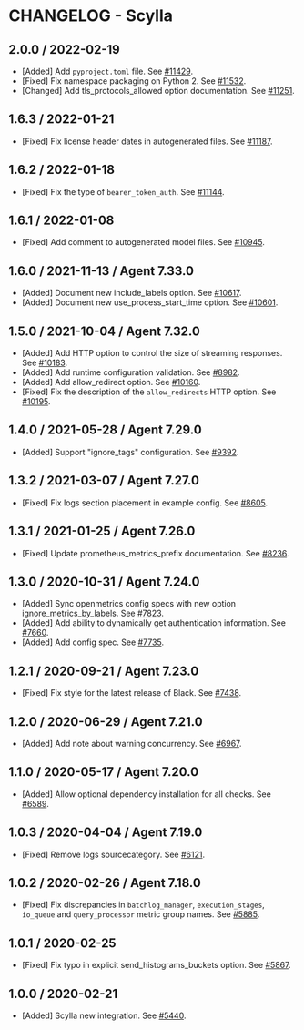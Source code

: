 # CHANGELOG - Scylla

## 2.0.0 / 2022-02-19

* [Added] Add `pyproject.toml` file. See [#11429](https://github.com/DataDog/integrations-core/pull/11429).
* [Fixed] Fix namespace packaging on Python 2. See [#11532](https://github.com/DataDog/integrations-core/pull/11532).
* [Changed] Add tls_protocols_allowed option documentation. See [#11251](https://github.com/DataDog/integrations-core/pull/11251).

## 1.6.3 / 2022-01-21

* [Fixed] Fix license header dates in autogenerated files. See [#11187](https://github.com/DataDog/integrations-core/pull/11187).

## 1.6.2 / 2022-01-18

* [Fixed] Fix the type of `bearer_token_auth`. See [#11144](https://github.com/DataDog/integrations-core/pull/11144).

## 1.6.1 / 2022-01-08

* [Fixed] Add comment to autogenerated model files. See [#10945](https://github.com/DataDog/integrations-core/pull/10945).

## 1.6.0 / 2021-11-13 / Agent 7.33.0

* [Added] Document new include_labels option. See [#10617](https://github.com/DataDog/integrations-core/pull/10617).
* [Added] Document new use_process_start_time option. See [#10601](https://github.com/DataDog/integrations-core/pull/10601).

## 1.5.0 / 2021-10-04 / Agent 7.32.0

* [Added] Add HTTP option to control the size of streaming responses. See [#10183](https://github.com/DataDog/integrations-core/pull/10183).
* [Added] Add runtime configuration validation. See [#8982](https://github.com/DataDog/integrations-core/pull/8982).
* [Added] Add allow_redirect option. See [#10160](https://github.com/DataDog/integrations-core/pull/10160).
* [Fixed] Fix the description of the `allow_redirects` HTTP option. See [#10195](https://github.com/DataDog/integrations-core/pull/10195).

## 1.4.0 / 2021-05-28 / Agent 7.29.0

* [Added] Support "ignore_tags" configuration. See [#9392](https://github.com/DataDog/integrations-core/pull/9392).

## 1.3.2 / 2021-03-07 / Agent 7.27.0

* [Fixed] Fix logs section placement in example config. See [#8605](https://github.com/DataDog/integrations-core/pull/8605).

## 1.3.1 / 2021-01-25 / Agent 7.26.0

* [Fixed] Update prometheus_metrics_prefix documentation. See [#8236](https://github.com/DataDog/integrations-core/pull/8236).

## 1.3.0 / 2020-10-31 / Agent 7.24.0

* [Added] Sync openmetrics config specs with new option ignore_metrics_by_labels. See [#7823](https://github.com/DataDog/integrations-core/pull/7823).
* [Added] Add ability to dynamically get authentication information. See [#7660](https://github.com/DataDog/integrations-core/pull/7660).
* [Added] Add config spec. See [#7735](https://github.com/DataDog/integrations-core/pull/7735).

## 1.2.1 / 2020-09-21 / Agent 7.23.0

* [Fixed] Fix style for the latest release of Black. See [#7438](https://github.com/DataDog/integrations-core/pull/7438).

## 1.2.0 / 2020-06-29 / Agent 7.21.0

* [Added] Add note about warning concurrency. See [#6967](https://github.com/DataDog/integrations-core/pull/6967).

## 1.1.0 / 2020-05-17 / Agent 7.20.0

* [Added] Allow optional dependency installation for all checks. See [#6589](https://github.com/DataDog/integrations-core/pull/6589).

## 1.0.3 / 2020-04-04 / Agent 7.19.0

* [Fixed] Remove logs sourcecategory. See [#6121](https://github.com/DataDog/integrations-core/pull/6121).

## 1.0.2 / 2020-02-26 / Agent 7.18.0

* [Fixed] Fix discrepancies in `batchlog_manager`, `execution_stages`, `io_queue` and `query_processor` metric group names. See [#5885](https://github.com/DataDog/integrations-core/pull/5885).

## 1.0.1 / 2020-02-25

* [Fixed] Fix typo in explicit send_histograms_buckets option. See [#5867](https://github.com/DataDog/integrations-core/pull/5867).

## 1.0.0 / 2020-02-21

* [Added] Scylla new integration. See [#5440](https://github.com/DataDog/integrations-core/pull/5440).

